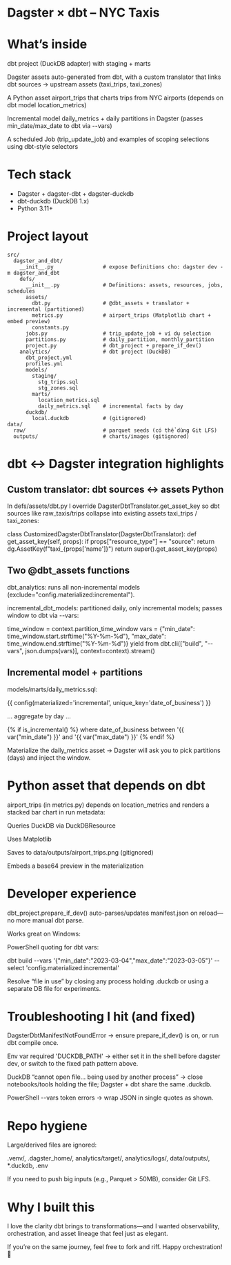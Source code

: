 # Dagster × dbt – NYC Taxis
# What’s inside

dbt project (DuckDB adapter) with staging + marts

Dagster assets auto-generated from dbt, with a custom translator that links dbt sources → upstream assets (taxi_trips, taxi_zones)

A Python asset airport_trips that charts trips from NYC airports (depends on dbt model location_metrics)

Incremental model daily_metrics + daily partitions in Dagster (passes min_date/max_date to dbt via --vars)

A scheduled Job (trip_update_job) and examples of scoping selections using dbt-style selectors

# Tech stack

- Dagster + dagster-dbt + dagster-duckdb
- dbt-duckdb (DuckDB 1.x)
- Python 3.11+

# Project layout
```text
src/
  dagster_and_dbt/
    __init__.py                # expose Definitions cho: dagster dev -m dagster_and_dbt
    defs/
      __init__.py              # Definitions: assets, resources, jobs, schedules
      assets/
        dbt.py                 # @dbt_assets + translator + incremental (partitioned)
        metrics.py             # airport_trips (Matplotlib chart + embed preview)
        constants.py
      jobs.py                  # trip_update_job + ví dụ selection
      partitions.py            # daily_partition, monthly_partition
      project.py               # dbt_project + prepare_if_dev()
    analytics/                 # dbt project (DuckDB)
      dbt_project.yml
      profiles.yml
      models/
        staging/
          stg_trips.sql
          stg_zones.sql
        marts/
          location_metrics.sql
          daily_metrics.sql    # incremental facts by day
      duckdb/
        local.duckdb           # (gitignored)
data/
  raw/                         # parquet seeds (có thể dùng Git LFS)
  outputs/                     # charts/images (gitignored)
```
# dbt ↔ Dagster integration highlights

## Custom translator: dbt sources ↔ assets Python

In defs/assets/dbt.py I override DagsterDbtTranslator.get_asset_key so dbt sources like raw_taxis/trips collapse into existing assets taxi_trips / taxi_zones:

class CustomizedDagsterDbtTranslator(DagsterDbtTranslator):
    def get_asset_key(self, props):
        if props["resource_type"] == "source":
            return dg.AssetKey(f"taxi_{props['name']}")
        return super().get_asset_key(props)

## Two @dbt_assets functions

dbt_analytics: runs all non-incremental models (exclude="config.materialized:incremental").

incremental_dbt_models: partitioned daily, only incremental models; passes window to dbt via --vars:

time_window = context.partition_time_window
vars = {"min_date": time_window.start.strftime("%Y-%m-%d"),
        "max_date": time_window.end.strftime("%Y-%m-%d")}
yield from dbt.cli(["build", "--vars", json.dumps(vars)], context=context).stream()

## Incremental model + partitions

models/marts/daily_metrics.sql:

{{ config(materialized='incremental', unique_key='date_of_business') }}

... aggregate by day ...

{% if is_incremental() %}
  where date_of_business between '{{ var("min_date") }}' and '{{ var("max_date") }}'
{% endif %}

Materialize the daily_metrics asset → Dagster will ask you to pick partitions (days) and inject the window.

# Python asset that depends on dbt

airport_trips (in metrics.py) depends on location_metrics and renders a stacked bar chart in run metadata:

Queries DuckDB via DuckDBResource

Uses Matplotlib

Saves to data/outputs/airport_trips.png (gitignored)

Embeds a base64 preview in the materialization

# Developer experience

dbt_project.prepare_if_dev() auto-parses/updates manifest.json on reload—no more manual dbt parse.

Works great on Windows:

PowerShell quoting for dbt vars:

dbt build --vars '{"min_date":"2023-03-04","max_date":"2023-03-05"}' --select 'config.materialized:incremental'


Resolve “file in use” by closing any process holding .duckdb or using a separate DB file for experiments.

# Troubleshooting I hit (and fixed)

DagsterDbtManifestNotFoundError → ensure prepare_if_dev() is on, or run dbt compile once.

Env var required 'DUCKDB_PATH' → either set it in the shell before dagster dev, or switch to the fixed path pattern above.

DuckDB “cannot open file… being used by another process” → close notebooks/tools holding the file; Dagster + dbt share the same .duckdb.

PowerShell --vars token errors → wrap JSON in single quotes as shown.

# Repo hygiene

Large/derived files are ignored:

.venv/, .dagster_home/, analytics/target/, analytics/logs/, data/outputs/, *.duckdb, .env

If you need to push big inputs (e.g., Parquet > 50MB), consider Git LFS.

# Why I built this

I love the clarity dbt brings to transformations—and I wanted observability, orchestration, and asset lineage that feel just as elegant.

If you’re on the same journey, feel free to fork and riff. Happy orchestration! 🚀
